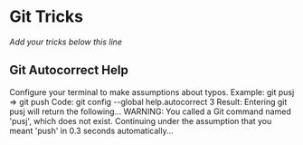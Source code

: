 # Git Tricks

*Add your tricks below this line*

## Git Autocorrect Help
Configure your terminal to make assumptions about typos.
Example: git pusj => git push
Code:
git config --global help.autocorrect 3
Result:
Entering git pusj will return the following...
WARNING: You called a Git command named 'pusj', which does not exist.
Continuing under the assumption that you meant 'push'
in 0.3 seconds automatically...
